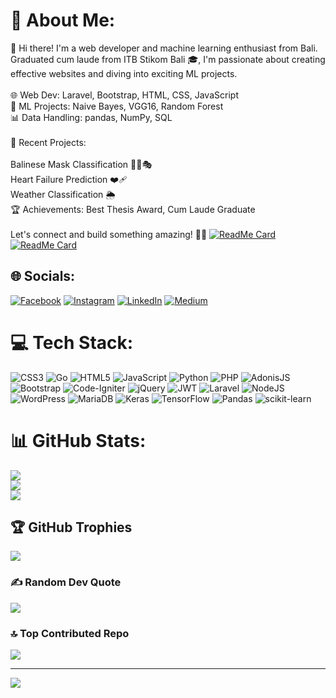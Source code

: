 # 💫 About Me:
👋 Hi there! I'm a web developer and machine learning enthusiast from Bali. Graduated cum laude from ITB Stikom Bali 🎓, I'm passionate about creating effective websites and diving into exciting ML projects.<br><br>🌐 Web Dev: Laravel, Bootstrap, HTML, CSS, JavaScript<br>🤖 ML Projects: Naive Bayes, VGG16, Random Forest<br>📊 Data Handling: pandas, NumPy, SQL<br><br>🚀 Recent Projects:<br><br>Balinese Mask Classification 🕵️‍♂️🎭<br>Heart Failure Prediction ❤️‍🩹<br>Weather Classification 🌦️<br>🏆 Achievements: Best Thesis Award, Cum Laude Graduate<br><br>Let's connect and build something amazing! 🚀✨
[![ReadMe Card](https://github-readme-stats.vercel.app/api/pin/?username=madushadhanushka&repo=differ)](https://github.com/madushadhanushka/differ)
[![ReadMe Card](https://github-readme-stats.vercel.app/api/pin/?username=madushadhanushka&repo=simple-sqlite)](https://github.com/madushadhanushka/simple-sqlite)



## 🌐 Socials:
[![Facebook](https://img.shields.io/badge/Facebook-%231877F2.svg?logo=Facebook&logoColor=white)](https://facebook.com/https://web.facebook.com/dto.gent) [![Instagram](https://img.shields.io/badge/Instagram-%23E4405F.svg?logo=Instagram&logoColor=white)](https://instagram.com/https://www.instagram.com/hermanto_imade) [![LinkedIn](https://img.shields.io/badge/LinkedIn-%230077B5.svg?logo=linkedin&logoColor=white)](https://linkedin.com/in/www.linkedin.com/in/imadehermanto) [![Medium](https://img.shields.io/badge/Medium-12100E?logo=medium&logoColor=white)](https://medium.com/@https://medium.com/@imadehermanto) 

# 💻 Tech Stack:
![CSS3](https://img.shields.io/badge/css3-%231572B6.svg?style=for-the-badge&logo=css3&logoColor=white) ![Go](https://img.shields.io/badge/go-%2300ADD8.svg?style=for-the-badge&logo=go&logoColor=white) ![HTML5](https://img.shields.io/badge/html5-%23E34F26.svg?style=for-the-badge&logo=html5&logoColor=white) ![JavaScript](https://img.shields.io/badge/javascript-%23323330.svg?style=for-the-badge&logo=javascript&logoColor=%23F7DF1E) ![Python](https://img.shields.io/badge/python-3670A0?style=for-the-badge&logo=python&logoColor=ffdd54) ![PHP](https://img.shields.io/badge/php-%23777BB4.svg?style=for-the-badge&logo=php&logoColor=white) ![AdonisJS](https://img.shields.io/badge/adonisjs-%23220052.svg?style=for-the-badge&logo=adonisjs&logoColor=white) ![Bootstrap](https://img.shields.io/badge/bootstrap-%238511FA.svg?style=for-the-badge&logo=bootstrap&logoColor=white) ![Code-Igniter](https://img.shields.io/badge/CodeIgniter-%23EF4223.svg?style=for-the-badge&logo=codeIgniter&logoColor=white) ![jQuery](https://img.shields.io/badge/jquery-%230769AD.svg?style=for-the-badge&logo=jquery&logoColor=white) ![JWT](https://img.shields.io/badge/JWT-black?style=for-the-badge&logo=JSON%20web%20tokens) ![Laravel](https://img.shields.io/badge/laravel-%23FF2D20.svg?style=for-the-badge&logo=laravel&logoColor=white) ![NodeJS](https://img.shields.io/badge/node.js-6DA55F?style=for-the-badge&logo=node.js&logoColor=white) ![WordPress](https://img.shields.io/badge/WordPress-%23117AC9.svg?style=for-the-badge&logo=WordPress&logoColor=white) ![MariaDB](https://img.shields.io/badge/MariaDB-003545?style=for-the-badge&logo=mariadb&logoColor=white) ![Keras](https://img.shields.io/badge/Keras-%23D00000.svg?style=for-the-badge&logo=Keras&logoColor=white) ![TensorFlow](https://img.shields.io/badge/TensorFlow-%23FF6F00.svg?style=for-the-badge&logo=TensorFlow&logoColor=white) ![Pandas](https://img.shields.io/badge/pandas-%23150458.svg?style=for-the-badge&logo=pandas&logoColor=white) ![scikit-learn](https://img.shields.io/badge/scikit--learn-%23F7931E.svg?style=for-the-badge&logo=scikit-learn&logoColor=white)
# 📊 GitHub Stats:
![](https://github-readme-stats.vercel.app/api?username=imadehermanto&theme=dark&hide_border=false&include_all_commits=true&count_private=true)<br/>
![](https://github-readme-streak-stats.herokuapp.com/?user=imadehermanto&theme=dark&hide_border=false)<br/>
![](https://github-readme-stats.vercel.app/api/top-langs/?username=imadehermanto&theme=dark&hide_border=false&include_all_commits=true&count_private=true&layout=compact)

## 🏆 GitHub Trophies
![](https://github-profile-trophy.vercel.app/?username=imadehermanto&theme=radical&no-frame=false&no-bg=false&margin-w=4)

### ✍️ Random Dev Quote
![](https://quotes-github-readme.vercel.app/api?type=horizontal&theme=radical)

### 🔝 Top Contributed Repo
![](https://github-contributor-stats.vercel.app/api?username=imadehermanto&limit=5&theme=dark&combine_all_yearly_contributions=true)

---
[![](https://visitcount.itsvg.in/api?id=imadehermanto&icon=0&color=0)](https://visitcount.itsvg.in)

<!-- Proudly created with GPRM ( https://gprm.itsvg.in ) -->


